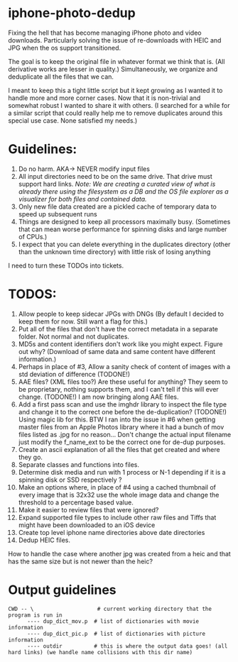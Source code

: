 # iphone-photo-dedup
Fixing the hell that has become managing iPhone photo and video downloads. Particularly solving the issue of re-downloads with HEIC and JPG when the os support transitioned.

The goal is to keep the original file in whatever format we think that is. (All derivative works are lesser in quality.) Simultaneously, we organize and deduplicate all the files that we can.

I meant to keep this a tight little script but it kept growing as I wanted it to handle more and more corner cases. Now that it is non-trivial and somewhat robust I wanted to share it with others. (I searched for a while for a similar script that could really help me to remove duplicates around this special use case. None satisfied my needs.)

# Guidelines:
1. Do no harm. AKA-> NEVER modify input files
2. All input directories need to be on the same drive. That drive must support hard links.
*Note: We are creating a curated view of what is already there using the filesystem as a DB and the OS file explorer as a visualizer for both files and contained data.*
3. Only new file data created are a pickled cache of temporary data to speed up subsequent runs
4. Things are designed to keep all processors maximally busy. (Sometimes that can mean worse performance for spinning disks and large number of CPUs.)
5. I expect that you can delete everything in the duplicates directory (other than the unknown time directory) with little risk of losing anything

I need to turn these TODOs into tickets.
# TODOS:
1. Allow people to keep sidecar JPGs with DNGs (By default I decided to keep them for now. Still want a flag for this.)
2. Put all of the files that don't have the correct metadata in a separate folder. Not normal and not duplicates.
3. MD5s and content identifiers don't work like you might expect. Figure out why? (Download of same data and same content have different information.)
4. Perhaps in place of #3, Allow a sanity check of content of images with a std deviation of difference (TODONE!)
5. AAE files? (XML files too?) Are these useful for anything? They seem to be proprietary, nothing supports them, and I can't tell if this will ever change. (TODONE!) I am now bringing along AAE files.
6. Add a first pass scan and use the imghdr library to inspect the file type and change it to the correct one before the de-duplication? (TODONE!) Using magic lib for this.
BTW I ran into the issue in #6 when getting master files from an Apple Photos library where it had a bunch of mov files listed as .jpg for no reason...
Don't change the actual input filename just modify the f_name_ext to be the correct one for de-dup purposes.
7. Create an ascii explanation of all the files that get created and where they go.
8. Separate classes and functions into files.
9. Determine disk media and run with 1 process or N-1 depending if it is a spinning disk or SSD respectively ?
10. Make an options where, in place of #4 using a cached thumbnail of every image that is 32x32 use the whole image data and change the threshold to a percentage based value.
11. Make it easier to review files that were ignored?
12. Expand supported file types to include other raw files and Tiffs that might have been downloaded to an iOS device
13. Create top level iphone name directories above date directories
14. Dedup HEIC files.

How to handle the case where another jpg was created from a heic and
that has the same size but is not newer than the heic?

# Output guidelines
```
CWD -- \                    # current working directory that the program is run in
      ---- dup_dict_mov.p  # list of dictionaries with movie information
      ---- dup_dict_pic.p  # list of dictionaries with picture information
      ---- outdir          # this is where the output data goes! (all hard links) (we handle name collisions with this dir name)
```
